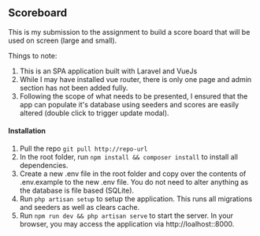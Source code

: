 ## Scoreboard

This is my submission to the assignment to build a score board that will be used on screen (large and small).

Things to note:
1. This is an SPA application built with Laravel and VueJs
2. While I may have installed vue router, there is only one page and admin section has not been added fully.
3. Following the scope of what needs to be presented, I ensured that the app can populate it's database using seeders and scores are easily altered (double click to trigger update modal).


#### Installation
1. Pull the repo `git pull http://repo-url`
2. In the root folder, run `npm install && composer install` to install all dependencies.
3. Create a new .env file in the root folder and copy over the contents of .env.example to the new .env file. You do not need to alter anything as the database is file based (SQLite).
4. Run `php artisan setup` to setup the application. This runs all migrations and seeders as well as clears cache.
5. Run `npm run dev && php artisan serve` to start the server. In your browser, you may access the application via http://loalhost::8000.
